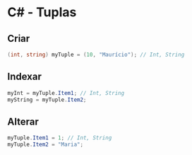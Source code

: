 # C# - Tuplas

## Criar

~~~csharp
(int, string) myTuple = (10, "Maurício"); // Int, String
~~~

## Indexar  

~~~csharp
myInt = myTuple.Item1; // Int, String
myString = myTuple.Item2;
~~~    

## Alterar  

~~~csharp
myTuple.Item1 = 1; // Int, String
myTuple.Item2 = "Maria";
~~~
